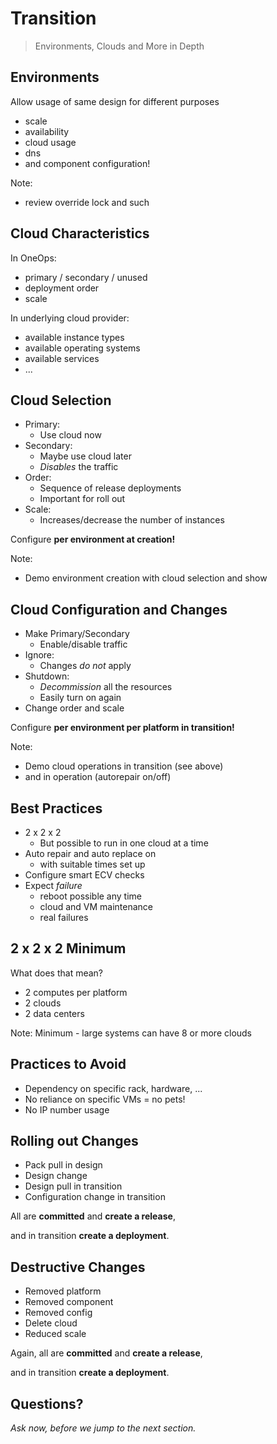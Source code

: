 # Transition

> Environments, Clouds and More in Depth


## Environments

Allow usage of same design for different purposes

- scale
- availability
- cloud usage
- dns
- and component configuration!

Note:
- review override lock and such


## Cloud Characteristics

In OneOps:

- primary /  secondary / unused
- deployment order
- scale

In underlying cloud provider:

- available instance types
- available operating systems
- available services
- ... 


## Cloud Selection

- Primary:
  - Use cloud now
- Secondary:
  - Maybe use cloud later
  - _Disables_ the traffic
- Order:
  - Sequence of release deployments
  - Important for roll out
- Scale:
  - Increases/decrease the number of instances

Configure __per environment at creation!__

Note:
- Demo environment creation with cloud selection and show


## Cloud Configuration and Changes

- Make Primary/Secondary
  - Enable/disable traffic
- Ignore: 
  - Changes _do not_ apply
- Shutdown: 
  - _Decommission_ all the resources
  - Easily turn on again
- Change order and scale

Configure __per environment per platform in transition!__

Note:
- Demo cloud operations in transition (see above)
- and in operation (autorepair on/off)


## Best Practices

- 2 x 2 x 2
  - But possible to run in one cloud at a time
- Auto repair and auto replace on
  - with suitable times set up
- Configure smart ECV checks
- Expect _failure_ 
  - reboot possible any time
  - cloud and VM maintenance
  - real failures


## 2 x 2 x 2 Minimum

What does that mean?

- 2 computes per platform
- 2 clouds
- 2 data centers

Note:
Minimum - large systems can have 8 or more clouds 


## Practices to Avoid

- Dependency on specific rack, hardware, ...
- No reliance on specific VMs = no pets!
- No IP number usage


## Rolling out Changes

- Pack pull in design
- Design change
- Design pull in transition
- Configuration change in transition

All are __committed__ and __create a release__,

and in transition __create a deployment__.


## Destructive Changes

- Removed platform
- Removed component
- Removed config
- Delete cloud
- Reduced scale

Again, all are __committed__ and __create a release__,

and in transition __create a deployment__.


## Questions? 

<em class="yellow">Ask now, before we jump to the next section.</em>
